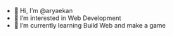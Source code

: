 - 👋 Hi, I’m @aryaekan
- 👀 I’m interested in Web Development
- 🌱 I’m currently learning Build Web and make a game



